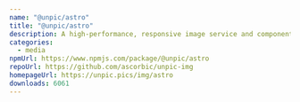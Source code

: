 ```yaml
---
name: "@unpic/astro"
title: "@unpic/astro"
description: A high-performance, responsive image service and component library for Astro
categories:
  - media
npmUrl: https://www.npmjs.com/package/@unpic/astro
repoUrl: https://github.com/ascorbic/unpic-img
homepageUrl: https://unpic.pics/img/astro
downloads: 6061
---
```


